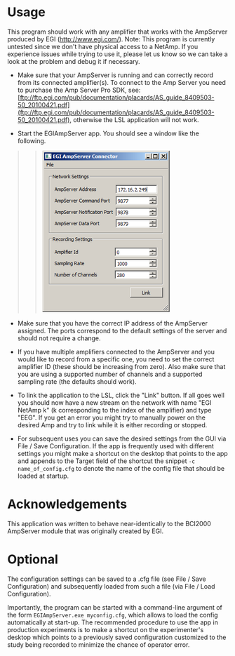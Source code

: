 # Usage

This program should work with any amplifier that works with the AmpServer produced by EGI (http://www.egi.com/).
Note: This program is currently untested since we don't have physical access to a NetAmp. If you experience issues while trying to use it, please let us know so we can take a look at the problem and debug it if necessary.


  * Make sure that your AmpServer is running and can correctly record from its connected amplifier(s). To connect to the Amp Server you need to purchase the Amp Server Pro SDK, see: [ftp://ftp.egi.com/pub/documentation/placards/AS_guide_8409503-50_20100421.pdf](ftp://ftp.egi.com/pub/documentation/placards/AS_guide_8409503-50_20100421.pdf), otherwise the LSL application will not work.

  * Start the EGIAmpServer app. You should see a window like the following.
> > ![egiampserver.png](egiampserver.png)

  * Make sure that you have the correct IP address of the AmpServer assigned. The ports correspond to the default settings of the server and should not require a change.

  * If you have multiple amplifiers connected to the AmpServer and you would like to record from a specific one, you need to set the correct amplifier ID (these should be increasing from zero). Also make sure that you are using a supported number of channels and a supported sampling rate (the defaults should work).

  * To link the application to the LSL, click the "Link" button. If all goes well you should now have a new stream on the network with name "EGI NetAmp k" (k corresponding to the index of the amplifier) and type "EEG". If you get an error you might try to manually power on the desired Amp and try to link while it is either recording or stopped.

  * For subsequent uses you can save the desired settings from the GUI via File / Save Configuration. If the app is frequently used with different settings you might make a shortcut on the desktop that points to the app and appends to the Target field of the shortcut the snippet `-c name_of_config.cfg` to denote the name of the config file that should be loaded at startup.

# Acknowledgements
This application was written to behave near-identically to the BCI2000 AmpServer module that was originally created by EGI.

# Optional

The configuration settings can be saved to a .cfg file (see File / Save Configuration) and
subsequently loaded from such a file (via File / Load Configuration).

Importantly, the program can be started with a command-line argument of the form
`EGIAmpServer.exe myconfig.cfg`, which allows to load the config automatically at start-up.
The recommended procedure to use the app in production experiments is to make a shortcut on
the experimenter's desktop which points to a previously saved configuration customized to the
study being recorded to minimize the chance of operator error.
